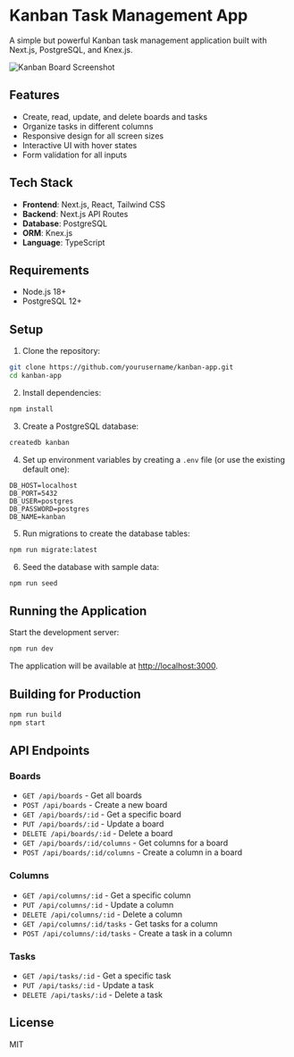 # Kanban Task Management App

A simple but powerful Kanban task management application built with Next.js, PostgreSQL, and Knex.js.

![Kanban Board Screenshot](https://example.com/screenshot.png)

## Features

- Create, read, update, and delete boards and tasks
- Organize tasks in different columns
- Responsive design for all screen sizes
- Interactive UI with hover states
- Form validation for all inputs

## Tech Stack

- **Frontend**: Next.js, React, Tailwind CSS
- **Backend**: Next.js API Routes
- **Database**: PostgreSQL
- **ORM**: Knex.js
- **Language**: TypeScript

## Requirements

- Node.js 18+
- PostgreSQL 12+

## Setup

1. Clone the repository:

```bash
git clone https://github.com/yourusername/kanban-app.git
cd kanban-app
```

2. Install dependencies:

```bash
npm install
```

3. Create a PostgreSQL database:

```bash
createdb kanban
```

4. Set up environment variables by creating a `.env` file (or use the existing default one):

```
DB_HOST=localhost
DB_PORT=5432
DB_USER=postgres
DB_PASSWORD=postgres
DB_NAME=kanban
```

5. Run migrations to create the database tables:

```bash
npm run migrate:latest
```

6. Seed the database with sample data:

```bash
npm run seed
```

## Running the Application

Start the development server:

```bash
npm run dev
```

The application will be available at [http://localhost:3000](http://localhost:3000).

## Building for Production

```bash
npm run build
npm start
```

## API Endpoints

### Boards

- `GET /api/boards` - Get all boards
- `POST /api/boards` - Create a new board
- `GET /api/boards/:id` - Get a specific board
- `PUT /api/boards/:id` - Update a board
- `DELETE /api/boards/:id` - Delete a board
- `GET /api/boards/:id/columns` - Get columns for a board
- `POST /api/boards/:id/columns` - Create a column in a board

### Columns

- `GET /api/columns/:id` - Get a specific column
- `PUT /api/columns/:id` - Update a column
- `DELETE /api/columns/:id` - Delete a column
- `GET /api/columns/:id/tasks` - Get tasks for a column
- `POST /api/columns/:id/tasks` - Create a task in a column

### Tasks

- `GET /api/tasks/:id` - Get a specific task
- `PUT /api/tasks/:id` - Update a task
- `DELETE /api/tasks/:id` - Delete a task

## License

MIT
